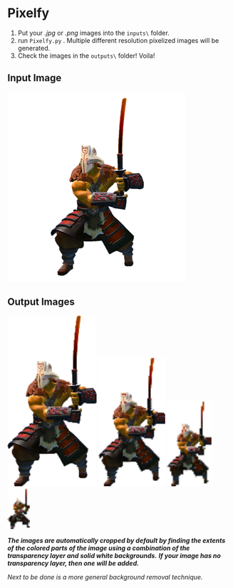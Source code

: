 # Pixelfy

1. Put your *.jpg* or *.png* images into the `inputs\` folder.
2. run `Pixelfy.py` . Multiple different resolution pixelized images will be generated.
3. Check the images in the `outputs\` folder! Voila!

## Input Image
<img src="examples/inputs/jugg.png?raw=true" width="400">

## Output Images
<img src="examples/outputs/jugg/jugg_128.png?raw=true" width="200">  <img src="examples/outputs/jugg/jugg_64.png?raw=true" width="150"> <img src="examples/outputs/jugg/jugg_32.png?raw=true" width="100"> <img src="examples/outputs/jugg/jugg_16.png?raw=true" width="50">

***The images are automatically cropped by default by finding the extents of the colored parts of the image using a combination of the transparency layer and solid white backgrounds.***
***If your image has no transparency layer, then one will be added.***

*Next to be done is a more general background removal technique.*
